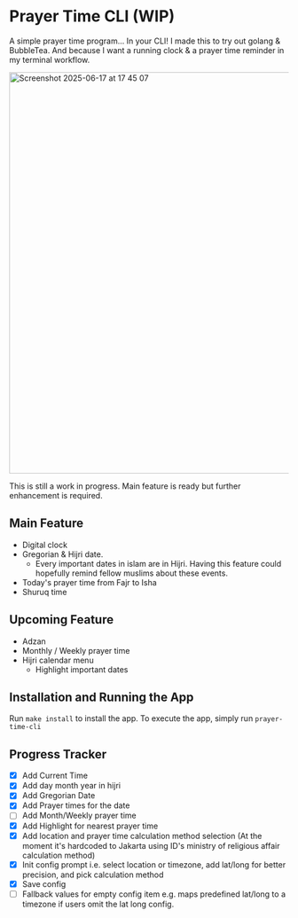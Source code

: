 
# Prayer Time CLI (WIP)

A simple prayer time program... In your CLI!
I made this to try out golang & BubbleTea. And because I want a running clock & a prayer time reminder in my terminal workflow.

<img width="724" alt="Screenshot 2025-06-17 at 17 45 07" src="https://github.com/user-attachments/assets/1832899c-2c04-4c9d-90e5-e50888e328ec" />

This is still a work in progress. Main feature is ready but further enhancement is required.

## Main Feature
- Digital clock
- Gregorian & Hijri date.
  - Every important dates in islam are in Hijri. Having this feature could hopefully remind fellow muslims about these events.
- Today's prayer time from Fajr to Isha
- Shuruq time

## Upcoming Feature
- Adzan
- Monthly / Weekly prayer time
- Hijri calendar menu
  - Highlight important dates

## Installation and Running the App
Run `make install` to install the app.
To execute the app, simply run `prayer-time-cli` 

## Progress Tracker

- [x] Add Current Time
- [x] Add day month year in hijri
- [x] Add Gregorian Date
- [x] Add Prayer times for the date
- [ ] Add Month/Weekly prayer time
- [x] Add Highlight for nearest prayer time
- [x] Add location and prayer time calculation method selection (At the moment it's hardcoded to Jakarta using ID's ministry of religious affair calculation method)
- [x] Init config prompt i.e. select location or timezone, add lat/long for better precision, and pick calculation method
- [x] Save config
- [ ] Fallback values for empty config item e.g. maps predefined lat/long to a timezone if users omit the lat long config.  
